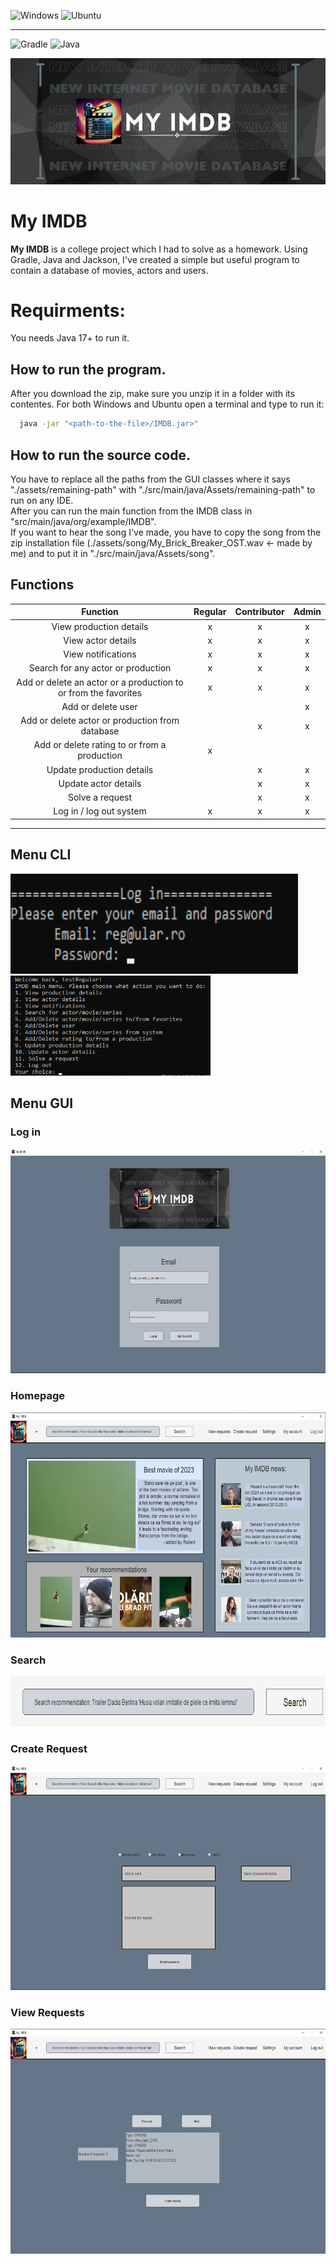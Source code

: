 ![Windows](https://img.shields.io/badge/Windows-0078D6?style=for-the-badge&logo=windows&logoColor=white)
![Ubuntu](https://img.shields.io/badge/Ubuntu-E95420?style=for-the-badge&logo=ubuntu&logoColor=white)

<hr>

![Gradle](https://img.shields.io/badge/Gradle-02303A.svg?style=for-the-badge&logo=Gradle&logoColor=white)
![Java](https://img.shields.io/badge/java-%23ED8B00.svg?style=for-the-badge&logo=openjdk&logoColor=white)

![My_IMDB banner](./src/main/java/Assets/images/My_IMDB.png)

# My IMDB

**My IMDB** is a college project which I had to solve as a homework. Using Gradle, Java and Jackson, I've created a simple but useful program to contain a database of movies, actors and users.

# Requirments:

You needs Java 17+ to run it.

## How to run the program.
After you download the zip, make sure you unzip it in a folder with its contentes.
For both Windows and Ubuntu open a terminal and type to run it:

```bash
  java -jar "<path-to-the-file>/IMDB.jar>"
```

## How to run the source code.

You have to replace all the paths from the GUI classes where it says "./assets/remaining-path" with "./src/main/java/Assets/remaining-path" to run on any IDE.
<br>
After you can run the main function from the IMDB class in "src/main/java/org/example/IMDB".
<br>
If you want to hear the song I've made, you have to copy the song from the zip installation file (./assets/song/My_Brick_Breaker_OST.wav <- made by me) and to put it in "./src/main/java/Assets/song".

## Functions

|                             Function                            | Regular | Contributor | Admin |
|:---------------------------------------------------------------:|:-------:|:-----------:|:-----:|
|                     View production details                     |    x    |      x      |   x   |
|                        View actor details                       |    x    |      x      |   x   |
|                        View notifications                       |    x    |      x      |   x   |
|                Search for any actor or production               |    x    |      x      |   x   |
| Add or delete an actor or a production to or from the favorites |    x    |      x      |   x   |
|                        Add or delete user                       |         |             |   x   |
|         Add or delete actor or production from database         |         |      x      |   x   |
|           Add or delete rating to or from a production          |    x    |             |       |
|                    Update production details                    |         |      x      |   x   |
|                       Update actor details                      |         |      x      |   x   |
|                         Solve a request                         |         |      x      |   x   |
|                     Log in / log out system                     |    x    |      x      |   x   |

<hr>

<section>
  <h1>Menu CLI</h1>
  <div style="display: block; alignment: center; top: 0 0 0 0;">
    <img src="./img/cli_log_in.png" width="460" height="160" alt="CLI Log In">
    <img src="./img/menu_cli.png" width="320" height="160" alt="Menu CLI">
  </div>

  <h1>Menu GUI</h1>
  <div style="display: block; alignment: center; top: 0 0 0 0;">
    <h3>Log in</h3>
    <img src="./img/menu_gui.png" width="640" height="360" alt="Menu GUI">
    <h3>Homepage</h3>
    <img src="./img/homepage.png" width="640" height="360" alt="Homepage">
    <h3>Search</h3>
    <img src="./img/search.png" width="640" height="80" alt="Search">
    <h3>Create Request</h3>
    <img src="./img/create_request.png" width="640" height="360" alt="Create request">
    <h3>View Requests</h3>
    <img src="./img/view_requests.png" width="640" height="360" alt="View requests">
  </div>
</section>

